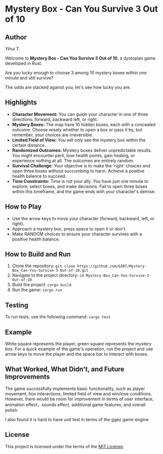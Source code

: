 # Mystery Box - Can You Survive 3 Out of 10

## Author
Yihui T.

Welcome to **Mystery Box - Can You Survive 3 Out of 10**, a dystopian game developed in Rust.

Are you lucky enough to choose 3 among 10 mystery boxes within one minute and still survive? 

The odds are stacked against you, let's see how lucky you are.

## Highlights

- **Character Movement:** You can guide your character in one of three directions: forward, backward left, or right.
- **Mystery Boxes:** The map have 10 hidden boxes, each with a concealed outcome. Choose wisely whether to open a box or pass it by, but remember, your choices are irreversible.
- **Limited Field of View:** You will only see the mystery box within the certain distance.
- **Randomized Outcomes:** Mystery boxes deliver unpredictable results. You might encounter peril, lose health points, gain healing, or experience nothing at all. The outcomes are entirely random.
- **Survival Challenge:** Your objective is to make the 'right' choices and open three boxes without succumbing to harm. Achieve a positive health balance to succeed.
- **Time Constraints:** Time is not your ally. You have just one minute to explore, select boxes, and make decisions. Fail to open three boxes within this timeframe, and the game ends with your character's demise.

## How to Play

- Use the arrow keys to move your character (forward, backward, left, or right).
- Approach a mystery box, press space to open it or don't.
- Make RANDOM choices to ensure your character survives with a positive health balance.

## How to Build and Run
1. Clone the repository: `git clone https://github.com/GIR7/Mystery-Box_Can-You-Survive-3-Out-of-10.git`
2. Navigate to the project directory: `cd Mystery-Box_Can-You-Survive-3-Out-of-10`
3. Build the project: `cargo build`
4. Run the game: `cargo run`

## Testing
To run tests, use the following command: `cargo test`

## Example
White square represents the player, green square represents the mystery box.
For a quick example of the game's operation, run the project and use arrow keys to move the player and the space bar to interact with boxes.

## What Worked, What Didn't, and Future Improvements
The game successfully implements basic functionality, such as player movement, box interactions, limited field of view and win/lose conditions. However, there would be room for improvement in terms of user interface, animation effect，sounds effect, additional game features, and overall polish.

I also found it is hard to have unit test in terms of the ggez game engine

## License
This project is licensed under the terms of the [MIT License](https://raw.githubusercontent.com/GIR7/Mystery-Box_Can-You-Survive-3-Out-of-10/main/LICENSE).
